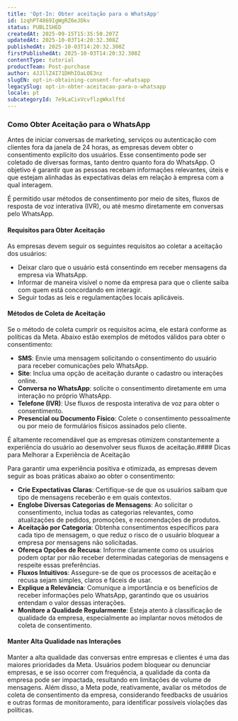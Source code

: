 ```yaml
---
title: 'Opt-In: Obter aceitação para o WhatsApp'
id: 1zqhPT4869IgWgRZ6eJDkv
status: PUBLISHED
createdAt: 2025-09-15T15:35:50.207Z
updatedAt: 2025-10-03T14:20:32.308Z
publishedAt: 2025-10-03T14:20:32.308Z
firstPublishedAt: 2025-10-03T14:20:32.308Z
contentType: tutorial
productTeam: Post-purchase
author: 4JJllZ4I71DHhIOaLOE3nz
slugEN: opt-in-obtaining-consent-for-whatsapp
legacySlug: opt-in-obter-aceitacao-para-o-whatsapp
locale: pt
subcategoryId: 7e9LaCixVcvflzgWkxlftd
---
```


### **Como Obter Aceitação para o WhatsApp**

Antes de iniciar conversas de marketing, serviços ou autenticação com clientes fora da janela de 24 horas, as empresas devem obter o consentimento explícito dos usuários. Esse consentimento pode ser coletado de diversas formas, tanto dentro quanto fora do WhatsApp. O objetivo é garantir que as pessoas recebam informações relevantes, úteis e que estejam alinhadas às expectativas delas em relação à empresa com a qual interagem.

É permitido usar métodos de consentimento por meio de sites, fluxos de resposta de voz interativa (IVR), ou até mesmo diretamente em conversas pelo WhatsApp.

#### Requisitos para Obter Aceitação

As empresas devem seguir os seguintes requisitos ao coletar a aceitação dos usuários:

- Deixar claro que o usuário está consentindo em receber mensagens da empresa via WhatsApp.
- Informar de maneira visível o nome da empresa para que o cliente saiba com quem está concordando em interagir.
- Seguir todas as leis e regulamentações locais aplicáveis.

#### Métodos de Coleta de Aceitação

Se o método de coleta cumprir os requisitos acima, ele estará conforme as políticas da Meta. Abaixo estão exemplos de métodos válidos para obter o consentimento:

- **SMS**: Envie uma mensagem solicitando o consentimento do usuário para receber comunicações pelo WhatsApp.
- **Site**: Inclua uma opção de aceitação durante o cadastro ou interações online.
- **Conversa no WhatsApp**: solicite o consentimento diretamente em uma interação no próprio WhatsApp.
- **Telefone (IVR)**: Use fluxos de resposta interativa de voz para obter o consentimento.
- **Presencial ou Documento Físico**: Colete o consentimento pessoalmente ou por meio de formulários físicos assinados pelo cliente.

É altamente recomendável que as empresas otimizem constantemente a experiência do usuário ao desenvolver seus fluxos de aceitação.#### Dicas para Melhorar a Experiência de Aceitação

Para garantir uma experiência positiva e otimizada, as empresas devem seguir as boas práticas abaixo ao obter o consentimento:

- **Crie Expectativas Claras**: Certifique-se de que os usuários saibam que tipo de mensagens receberão e em quais contextos.
- **Englobe Diversas Categorias de Mensagens**: Ao solicitar o consentimento, inclua todas as categorias relevantes, como atualizações de pedidos, promoções, e recomendações de produtos.
- **Aceitação por Categoria**: Obtenha consentimentos específicos para cada tipo de mensagem, o que reduz o risco de o usuário bloquear a empresa por mensagens não solicitadas.
- **Ofereça Opções de Recusa**: Informe claramente como os usuários podem optar por não receber determinadas categorias de mensagens e respeite essas preferências.
- **Fluxos Intuitivos**: Assegure-se de que os processos de aceitação e recusa sejam simples, claros e fáceis de usar.
- **Explique a Relevância**: Comunique a importância e os benefícios de receber informações pelo WhatsApp, garantindo que os usuários entendam o valor dessas interações.
- **Monitore a Qualidade Regularmente**: Esteja atento à classificação de qualidade da empresa, especialmente ao implantar novos métodos de coleta de consentimento.

#### Manter Alta Qualidade nas Interações

Manter a alta qualidade das conversas entre empresas e clientes é uma das maiores prioridades da Meta. Usuários podem bloquear ou denunciar empresas, e se isso ocorrer com frequência, a qualidade da conta da empresa pode ser impactada, resultando em limitações de volume de mensagens. Além disso, a Meta pode, reativamente, avaliar os métodos de coleta de consentimento da empresa, considerando feedbacks de usuários e outras formas de monitoramento, para identificar possíveis violações das políticas.
